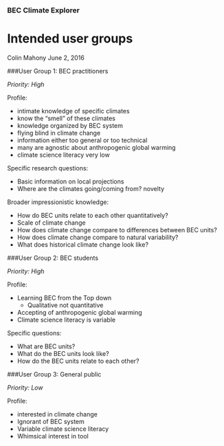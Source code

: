 
### BEC Climate Explorer

# Intended user groups 

Colin Mahony
June 2, 2016

###User Group 1:  BEC practitioners

*Priority: High*

Profile:

* intimate knowledge of specific climates
* know the “smell” of these climates
* knowledge organized by BEC system
* flying blind in climate change
* information either too general or too technical
* many are agnostic about anthropogenic global warming
* climate science literacy very low

Specific research questions:

* Basic information on local projections
* Where are the climates going/coming from? novelty

Broader impressionistic knowledge:

* How do BEC units relate to each other quantitatively?
* Scale of climate change
* How does climate change compare to differences between BEC units? 
* How does climate change compare to natural variability?
* What does historical climate change look like?

###User Group 2:  BEC students

*Priority: High*

Profile: 

* Learning BEC from the Top down
	* Qualitative not quantitative
* Accepting of anthropogenic global warming
* Climate science literacy is variable

Specific questions: 

* What are BEC units? 
* What do the BEC units look like?
* How do the BEC units relate to each other? 
 

###User Group 3:  General public

*Priority: Low*

Profile:

* interested in climate change
* Ignorant of BEC system
* Variable climate science literacy
* Whimsical interest in tool
